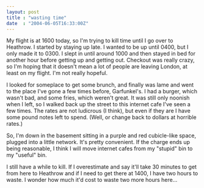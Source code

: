 ```yaml
---
layout: post
title : "wasting time"
date  : "2004-06-05T16:33:00Z"
---
```

My flight is at 1600 today, so I'm trying to kill time until I go over to Heathrow.  I started by staying up late.  I wanted to be up until 0400, but I only made it to 0300.  I slept in until around 1000 and then stayed in bed for another hour before getting up and getting out.  Checkout was really crazy, so I'm hoping that it doesn't mean a lot of people are leaving London, at least on my flight.  I'm not really hopeful.

I looked for someplace to get some brunch, and finally was lame and went to the place I've gone a few times before, Garfunkel's.  I had a burger, which wasn't bad, and some fries, which weren't great.  It was still only noonish when I left, so I walked back up the street to this internet cafe I've seen a few times.  The rates are not ludicrous (I think), but even if they are I have some pound notes left to spend.  (Well, or change back to dollars at horrible rates.)

So, I'm down in the basement sitting in a purple and red cubicle-like space, plugged into a little network.  It's pretty convenient.  If the charge ends up being reasonable, I think I will move internet cafes from my "stupid" bin to my "useful" bin.

I still have a while to kill.  If I overestimate and say it'll take 30 minutes to get from here to Heathrow and if I need to get there at 1400, I have two hours to waste.  I wonder how much it'd cost to waste two more hours here...

